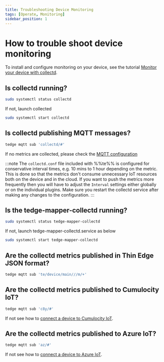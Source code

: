 ```yaml
---
title: Troubleshooting Device Monitoring
tags: [Operate, Monitoring]
sidebar_position: 1
---
```


# How to trouble shoot device monitoring

To install and configure monitoring on your device,
see the tutorial [Monitor your device with collectd](../../start/device-monitoring.md).

## Is collectd running?

```sh
sudo systemctl status collectd
```

If not, launch collected

```sh
sudo systemctl start collectd
```

## Is collectd publishing MQTT messages?

```sh te2mqtt formats=v1
tedge mqtt sub 'collectd/#'
```

If no metrics are collected, please check the [MQTT configuration](../../start/device-monitoring.md#collectdconf)

:::note
The `collectd.conf` file included with %%te%% is configured for conservative interval times, e.g. 10 mins to 1 hour depending on the metric. This is done so that the metrics don't consume unnecessary IoT resources both on the device and in the cloud. If you want to push the metrics more frequently then you will have to adjust the `Interval` settings either globally or on the individual plugins. Make sure you restart the collectd service after making any changes to the configuration.
:::

## Is the tedge-mapper-collectd running?

```sh
sudo systemctl status tedge-mapper-collectd
```

If not, launch tedge-mapper-collectd.service as below

```sh
sudo systemctl start tedge-mapper-collectd
```

## Are the collectd metrics published in Thin Edge JSON format?

```sh te2mqtt formats=v1
tedge mqtt sub 'te/device/main///m/+'
```

## Are the collectd metrics published to Cumulocity IoT?

```sh te2mqtt formats=v1
tedge mqtt sub 'c8y/#'
```

If not see how to [connect a device to Cumulocity IoT](../../start/connect-c8y.md).

## Are the collectd metrics published to Azure IoT?

```sh te2mqtt formats=v1
tedge mqtt sub 'az/#'
```

If not see how to [connect a device to Azure IoT](../../start/connect-azure.md).
